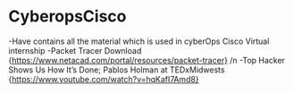 # CyberopsCisco
-Have contains all the material which is used in cyberOps Cisco Virtual internship
-Packet Tracer Download {https://www.netacad.com/portal/resources/packet-tracer}
/n
-Top Hacker Shows Us How It’s Done; Pablos Holman at TEDxMidwests {https://www.youtube.com/watch?v=hqKafI7Amd8}
